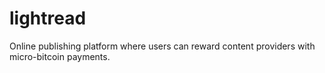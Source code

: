 # lightread
Online publishing platform where users can reward content providers with micro-bitcoin payments.
